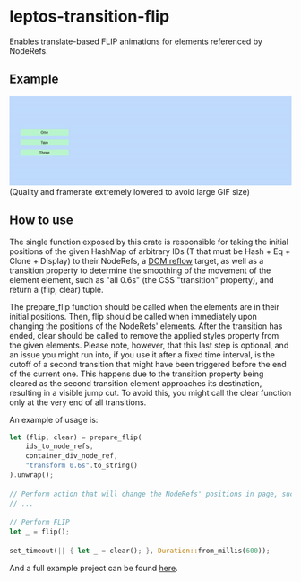# leptos-transition-flip
Enables translate-based FLIP animations for elements referenced by NodeRefs.

## Example
![FLIP example](./flip_example.gif)
(Quality and framerate extremely lowered to avoid large GIF size)

## How to use
The single function exposed by this crate is responsible for taking the initial positions
of the given HashMap of arbitrary IDs (T that must be Hash + Eq + Clone + Display) to
their NodeRefs,
a [DOM reflow](https://stackoverflow.com/questions/27637184/what-is-dom-reflow) target,
as well as a transition property to determine the smoothing of the movement of
the element element, such as "all 0.6s" (the CSS "transition" property), and return a
(flip, clear) tuple.

The prepare_flip function should be called when the elements are in their initial positions.
Then, flip should be called when immediately upon changing the positions of the NodeRefs'
elements. After the transition has ended, clear should be called to remove the applied
styles property from the given elements. Please note, however, that this last step is
optional, and an issue you might run into, if you use it after a fixed time interval, is the
cutoff of a second transition that might have been triggered before the end of the current
one. This happens due to the transition property being cleared as the second transition
element approaches its destination, resulting in a visible jump cut. To avoid this, you
might call the clear function only at the very end of all transitions.


An example of usage is:

```rust
let (flip, clear) = prepare_flip(
    ids_to_node_refs,
    container_div_node_ref,
    "transform 0.6s".to_string()
).unwrap();

// Perform action that will change the NodeRefs' positions in page, such as settings signals
// ...

// Perform FLIP
let _ = flip();

set_timeout(|| { let _ = clear(); }, Duration::from_millis(600));
```

And a full example project can be found [here](./example-project/).

